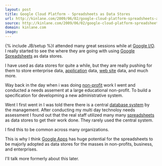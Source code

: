 ```yaml
---
layout: post
title: Google Cloud Platform - Spreadsheets as Data Stores
url: http://kinlane.com/2009/06/02/google-cloud-platform-spreadsheets-as-data-stores/
source: http://kinlane.com/2009/06/02/google-cloud-platform-spreadsheets-as-data-stores/
domain: kinlane.com
image: 
---
```

{% include JB/setup %}I attended many great sessions while at <a class="zem_slink" title="Google I/O" rel="homepage" href="http://code.google.com/events/io/">Google I/O</a>. I really started to see the where they are going with using <a class="zem_slink" title="Google Docs" rel="homepage" href="http://docs.google.com/">Google Spreadsheets</a> as data stores.<p></p>
I have used as data stores for quite a while, but they are really pushing for them to store enterprise data, <a class="zem_slink" title="Application software" rel="wikipedia" href="http://en.wikipedia.org/wiki/Application_software">application</a> data, <a class="zem_slink" title="Website" rel="wikipedia" href="http://en.wikipedia.org/wiki/Website">web site</a> data, and much more.<p></p>
Way back in the day when i was doing <a class="zem_slink" title="Non-profit organization" rel="wikipedia" href="http://en.wikipedia.org/wiki/Non-profit_organization">non-profit</a> work I went and conducted a needs assement at a large educational non-profit. To build a specification for developming a new administrative system.<p></p>
Went I first went in I was told there there is a central <a class="zem_slink" title="Database system" rel="wikipedia" href="http://en.wikipedia.org/wiki/Database_system">database system</a> by the management. After conducting my multi day technoloy needs assessment I found out that the real staff utilized many many <a class="zem_slink" title="Spreadsheet" rel="wikipedia" href="http://en.wikipedia.org/wiki/Spreadsheet">spreadsheets</a> as data stores to get their work done. They rarely used the central system.<p></p>
I find this to be common across many organizations.<p></p>
This is why I think <a class="zem_slink" title="Google Apps" rel="homepage" href="http://www.google.com/a/">Google Apps</a> has huge potential for the spreadsheets to be majorly adopted as data stores for the masses in non-profits, business, and enterprises.<p></p>
I'll talk more formerly about this later.
